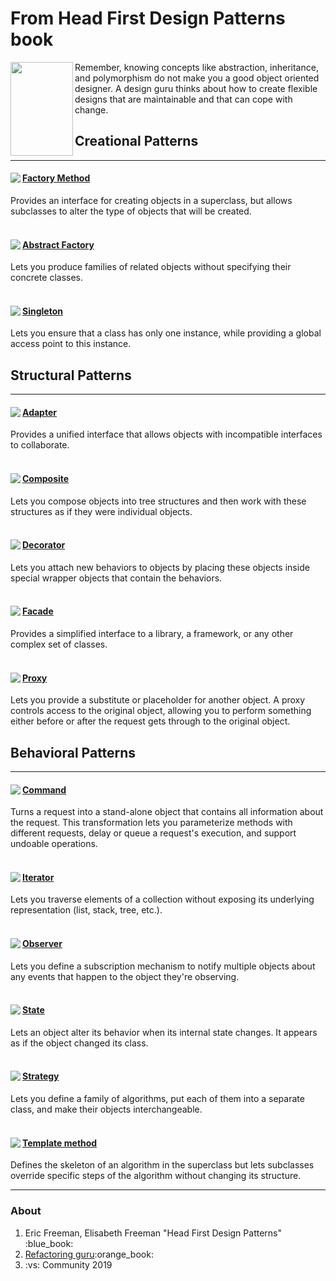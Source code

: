 # From Head First Design Patterns book

<div>
  <img align="left" width="100" height="150" src="https://user-images.githubusercontent.com/25085025/73359924-57592900-42bb-11ea-9f99-09df126ee1b9.jpg"/>
  <p>Remember, knowing concepts like abstraction, inheritance, and polymorphism do not make you a good object oriented designer. A design guru thinks about how to create flexible designs that are maintainable and that can cope with change.</p>
</div>

<h2>Creational Patterns</h4>
<hr width=”75%”>
<div>
  <img align="left" src="https://user-images.githubusercontent.com/25085025/73364271-b28f1980-42c3-11ea-8ef2-5453476118cb.png"/>
  <h4 ><a href="https://github.com/aramzham/Head_First_Design_Patterns/tree/master/BakingWithOOGoodness">Factory Method</a></h3>
  <div class="intent">Provides an interface for creating objects in a superclass, but allows subclasses to alter the type of objects that will be created.</div>
</div>
<br>
<div>
  <img align="left" src="https://user-images.githubusercontent.com/25085025/73364270-b28f1980-42c3-11ea-91c9-199e7f1c1c51.png"/>
  <h4 ><a href="https://github.com/aramzham/Head_First_Design_Patterns/tree/master/AbstractFactory">Abstract Factory</a></h3>
  <div class="intent">Lets you produce families of related objects without specifying their concrete classes.</div>
</div>
<br>
<div>
  <img align="left" src="https://user-images.githubusercontent.com/25085025/73362962-3e537680-42c1-11ea-9661-e4ffc0871e16.png"/>
  <h4 ><a href="https://github.com/aramzham/Head_First_Design_Patterns/tree/master/ChocOHolic">Singleton</a></h3>
  <div class="intent">Lets you ensure that a class has only one instance, while providing a global access point to this instance.</div>
</div>


<h2>Structural Patterns</h4>
<hr width=”75%”>
<div>
  <img align="left" src="https://user-images.githubusercontent.com/25085025/73364726-7c05ce80-42c4-11ea-96a4-23f966a2a3eb.png"/>
  <h4 ><a href="https://github.com/aramzham/Head_First_Design_Patterns/tree/master/BeingAdaptive">Adapter</a></h3>
  <div class="intent">Provides a unified interface that allows objects with incompatible interfaces to collaborate.</div>
</div>
<br>
<div>
  <img align="left" src="https://user-images.githubusercontent.com/25085025/73364719-7b6d3800-42c4-11ea-8779-671e56961457.png"/>
  <h4 ><a href="https://github.com/aramzham/Head_First_Design_Patterns/tree/master/Composite">Composite</a></h3>
  <div class="intent">Lets you compose objects into tree structures and then work with these structures as if they were individual objects.</div>
</div>
<br>
<div>
  <img align="left" src="https://user-images.githubusercontent.com/25085025/73364722-7b6d3800-42c4-11ea-8cab-acd94677eb66.png"/>
  <h4 ><a href="https://github.com/aramzham/Head_First_Design_Patterns/tree/master/StarbuzzCoffee">Decorator</a></h3>
  <div class="intent">Lets you attach new behaviors to objects by placing these objects inside special wrapper objects that contain the behaviors.</div>
</div>
<br>
<div>
  <img align="left" src="https://user-images.githubusercontent.com/25085025/73364723-7b6d3800-42c4-11ea-9899-4411ceae28b3.png"/>
  <h4 ><a href="https://github.com/aramzham/Head_First_Design_Patterns/tree/master/BeingAdaptive/BeingAdaptive.FacadeLib">Facade</a></h3>
  <div class="intent">Provides a simplified interface to a library, a framework, or any other complex set of classes.</div>
</div>
<br>
<div>
  <img align="left" src="https://user-images.githubusercontent.com/25085025/73364725-7c05ce80-42c4-11ea-9fb0-550976a921b5.png"/>
  <h4 ><a href="https://github.com/aramzham/Head_First_Design_Patterns/tree/master/ControlObjectAccess">Proxy</a></h3>
  <div class="intent">Lets you provide a substitute or placeholder for another object. A proxy controls access to the original object, allowing you to perform something either before or after the request gets through to the original object.</div>
</div>


<h2>Behavioral Patterns</h4>
<hr width=”75%”>
<div>
  <img align="left" src="https://user-images.githubusercontent.com/25085025/73365549-dfdcc700-42c5-11ea-9019-b9c54bd82210.png"/>
  <h4 ><a href="https://github.com/aramzham/Head_First_Design_Patterns/tree/master/HomeAutomationRemoteControl">Command</a></h3>
  <div class="intent">Turns a request into a stand-alone object that contains all information about the request. This transformation lets you parameterize methods with different requests, delay or queue a request's execution, and support undoable operations.</div>
</div>
<br>
<div>
  <img align="left" src="https://user-images.githubusercontent.com/25085025/73365543-deab9a00-42c5-11ea-983e-a9fc97e890a4.png"/>
  <h4 ><a href="https://github.com/aramzham/Head_First_Design_Patterns/tree/master/WellManagedCollections">Iterator</a></h3>
  <div class="intent">Lets you traverse elements of a collection without exposing its underlying representation (list, stack, tree, etc.).</div>
</div>
<br>
<div>
  <img align="left" src="https://user-images.githubusercontent.com/25085025/73365545-df443080-42c5-11ea-81eb-a65e65147ab0.png"/>
  <h4 ><a href="https://github.com/aramzham/Head_First_Design_Patterns/tree/master/WeatherORama">Observer</a></h3>
  <div class="intent">Lets you define a subscription mechanism to notify multiple objects about any events that happen to the object they're observing.</div>
</div>
<br>
<div>
  <img align="left" src="https://user-images.githubusercontent.com/25085025/73365546-df443080-42c5-11ea-8666-1f5dc1f75a65.png"/>
  <h4 ><a href="https://github.com/aramzham/Head_First_Design_Patterns/tree/master/MightyGumball">State</a></h3>
  <div class="intent">Lets an object alter its behavior when its internal state changes. It appears as if the object changed its class.</div>
</div>
<br>
<div>
  <img align="left" src="https://user-images.githubusercontent.com/25085025/73365547-df443080-42c5-11ea-9eb1-cb7ac8deda80.png"/>
  <h4 ><a href="https://github.com/aramzham/Head_First_Design_Patterns/tree/master/SimUDuck">Strategy</a></h3>
  <div class="intent">Lets you define a family of algorithms, put each of them into a separate class, and make their objects interchangeable.</div>
  <br>
<div>
  <img align="left" src="https://user-images.githubusercontent.com/25085025/73365548-dfdcc700-42c5-11ea-8816-6061fd04bae1.png"/>
  <h4 ><a href="https://github.com/aramzham/Head_First_Design_Patterns/tree/master/TemplateMethod">Template method</a></h3>
  <div class="intent">Defines the skeleton of an algorithm in the superclass but lets subclasses override specific steps of the algorithm without changing its structure.</div>
</div>
  
  <hr width=”75%”>
  
  <h3>About</h3>
<ol type="1">
  <li>Eric Freeman, Elisabeth Freeman "Head First Design Patterns" :blue_book:</li>
  <li><a href="https://refactoring.guru/">Refactoring guru</a>:orange_book:</li>
  <li>:vs: Community 2019</li>
</ol>
